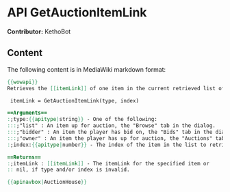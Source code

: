 # API GetAuctionItemLink

**Contributor:** KethoBot

## Content

The following content is in MediaWiki markdown format:

```mediawiki
{{wowapi}}
Retrieves the [[itemLink]] of one item in the current retrieved list of items from the Auction House.

 itemLink = GetAuctionItemLink(type, index)

==Arguments==
:;type:{{apitype|string}} - One of the following:
:::;"list" : An item up for auction, the "Browse" tab in the dialog.
:::;"bidder" : An item the player has bid on, the "Bids" tab in the dialog.
:::;"owner" : An item the player has up for auction, the "Auctions" tab in the dialog.
:;index:{{apitype|number}} - The index of the item in the list to retrieve info from (normally 1-50, inclusive)

==Returns==
:;itemLink : [[itemLink]] - The itemLink for the specified item or
:: nil, if type and/or index is invalid.

{{apinavbox|AuctionHouse}}
```